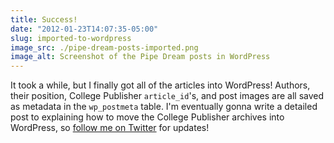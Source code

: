 ```yaml
---
title: Success!
date: "2012-01-23T14:07:35-05:00"
slug: imported-to-wordpress
image_src: ./pipe-dream-posts-imported.png
image_alt: Screenshot of the Pipe Dream posts in WordPress
---
```


It took a while, but I finally got all of the articles into WordPress! Authors, their position, College Publisher `article_id`'s, and post images are all saved as metadata in the `wp_postmeta` table. I'm eventually gonna write a detailed post to explaining how to move the College Publisher archives into WordPress, so [follow me on Twitter](https://twitter.com/_danoc) for updates!
